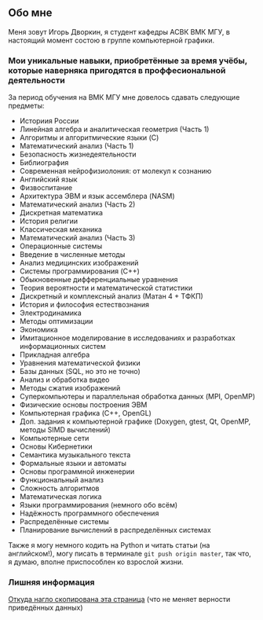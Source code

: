 ## Обо мне

Меня зовут Игорь Дворкин, я студент кафедры АСВК ВМК МГУ, в настоящий момент состою в группе компьютерной графики.

### Мои уникальные навыки, приобретённые за время учёбы, которые наверняка пригодятся в проффесиональной деятельности
За период обучения на ВМК МГУ мне довелось сдавать следующие предметы:
- Историия России
- Линейная алгебра и аналитическая геометрия (Часть 1)
- Алгоритмы и алгоритмические языки (C)
- Математический анализ (Часть 1)
- Безопасность жизнедеятельности
- Библиография
- Современная нейрофизиолония: от молекул к сознанию
- Английский язык
- Физвоспитание
- Архитектура ЭВМ и язык ассемблера (NASM)
- Математический анализ (Часть 2)
- Дискретная математика
- История религии
- Классическая механика
- Математический анализ (Часть 3)
- Операционные системы
- Введение в численные методы
- Анализ медицинских изображений
- Системы программирования (C++)
- Обыкновенные дифференциальные уравнения
- Теория вероятности и математической статистики
- Дискретный и комплексный анализ (Матан 4 + ТФКП)
- История и философия естествознания
- Электродинамика
- Методы оптимизации
- Экономика
- Имитационное моделирование в исследованиях и разработках информационных систем
- Прикладная алгебра
- Уравнения математической физики
- Базы данных (SQL, но это не точно)
- Анализ и обработка видео
- Методы сжатия изображений
- Суперкомпьютеры и параллельная обработка данных (MPI, OpenMP)
- Физические основы построения ЭВМ
- Компьютерная графика (C++, OpenGL)
- Доп. задания к компьютерной графике (Doxygen, gtest, Qt, OpenMP, методы SIMD вычислений)
- Компьютерные сети
- Основы Кибернетики
- Семантика музыкального текста
- Формальные языки и автоматы
- Основы программной инженерии
- Функциональный анализ
- Сложность алгоритмов
- Математическая логика
- Языки программирования (немного обо всём)
- Надёжность программного обеспечения
- Распределённые системы
- Планирование вычислений в распределённых системах 

Также я могу немного кодить на Python и читать статьи (на английском!), могу писать в терминале `git push origin master`, так что, я думаю, вполне приспособлен ко взрослой жизни.

### Лишняя информация

[Откуда нагло скопирована эта страница](https://denyhoof.github.io/) (что не меняет верности приведённых данных)
